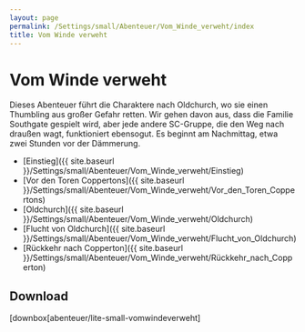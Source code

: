 ```yaml
---
layout: page
permalink: /Settings/small/Abenteuer/Vom_Winde_verweht/index
title: Vom Winde verweht
---
```


# Vom Winde verweht

Dieses Abenteuer führt die Charaktere nach Oldchurch, wo sie einen Thumbling aus großer Gefahr retten. Wir gehen davon aus, dass die Familie Southgate gespielt wird, aber jede andere SC-Gruppe, die den Weg nach draußen wagt, funktioniert ebensogut. Es beginnt am Nachmittag, etwa zwei Stunden vor der Dämmerung.

- [Einstieg]({{ site.baseurl }}/Settings/small/Abenteuer/Vom_Winde_verweht/Einstieg)
- [Vor den Toren Coppertons]({{ site.baseurl }}/Settings/small/Abenteuer/Vom_Winde_verweht/Vor_den_Toren_Coppertons)
- [Oldchurch]({{ site.baseurl }}/Settings/small/Abenteuer/Vom_Winde_verweht/Oldchurch)
- [Flucht von Oldchurch]({{ site.baseurl }}/Settings/small/Abenteuer/Vom_Winde_verweht/Flucht_von_Oldchurch)
- [Rückkehr nach Copperton]({{ site.baseurl }}/Settings/small/Abenteuer/Vom_Winde_verweht/Rückkehr_nach_Copperton)

## Download

[downbox[abenteuer/lite-small-vomwindeverweht]
